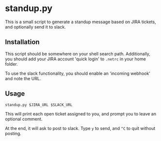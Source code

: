 # standup.py

This is a small script to generate a standup message based on JIRA tickets, and
optionally send it to slack.

## Installation

This script should be somewhere on your shell search path. Additionally, you
should add your JIRA account 'quick login' to `.netrc` in your home folder.

To use the slack functionality, you should enable an 'incoming webhook' and
note the URL.

## Usage

    standup.py $JIRA_URL $SLACK_URL

This will print each open ticket assigned to you, and prompt you to leave an
optional comment.

At the end, it will ask to post to slack. Type `y` to send, and `^C` to quit
without posting.



